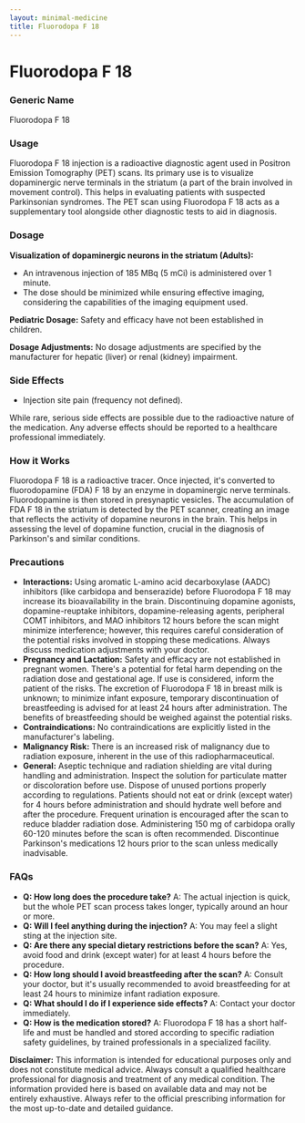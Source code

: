 ```yaml
---
layout: minimal-medicine
title: Fluorodopa F 18
---
```


# Fluorodopa F 18
### Generic Name
Fluorodopa F 18

### Usage
Fluorodopa F 18 injection is a radioactive diagnostic agent used in Positron Emission Tomography (PET) scans.  Its primary use is to visualize dopaminergic nerve terminals in the striatum (a part of the brain involved in movement control). This helps in evaluating patients with suspected Parkinsonian syndromes.  The PET scan using Fluorodopa F 18 acts as a supplementary tool alongside other diagnostic tests to aid in diagnosis.


### Dosage
**Visualization of dopaminergic neurons in the striatum (Adults):**

*   An intravenous injection of 185 MBq (5 mCi) is administered over 1 minute.
*   The dose should be minimized while ensuring effective imaging, considering the capabilities of the imaging equipment used.

**Pediatric Dosage:**  Safety and efficacy have not been established in children.

**Dosage Adjustments:** No dosage adjustments are specified by the manufacturer for hepatic (liver) or renal (kidney) impairment.


### Side Effects
*   Injection site pain (frequency not defined).


While rare, serious side effects are possible due to the radioactive nature of the medication.  Any adverse effects should be reported to a healthcare professional immediately.


### How it Works
Fluorodopa F 18 is a radioactive tracer. Once injected, it's converted to fluorodopamine (FDA) F 18 by an enzyme in dopaminergic nerve terminals.  Fluorodopamine is then stored in presynaptic vesicles. The accumulation of FDA F 18 in the striatum is detected by the PET scanner, creating an image that reflects the activity of dopamine neurons in the brain. This helps in assessing the level of dopamine function, crucial in the diagnosis of Parkinson's and similar conditions.


### Precautions

* **Interactions:** Using aromatic L-amino acid decarboxylase (AADC) inhibitors (like carbidopa and benserazide) before Fluorodopa F 18 may increase its bioavailability in the brain.  Discontinuing dopamine agonists, dopamine-reuptake inhibitors, dopamine-releasing agents, peripheral COMT inhibitors, and MAO inhibitors 12 hours before the scan might minimize interference; however, this requires careful consideration of the potential risks involved in stopping these medications.  Always discuss medication adjustments with your doctor.
* **Pregnancy and Lactation:** Safety and efficacy are not established in pregnant women.  There's a potential for fetal harm depending on the radiation dose and gestational age. If use is considered, inform the patient of the risks. The excretion of Fluorodopa F 18 in breast milk is unknown; to minimize infant exposure, temporary discontinuation of breastfeeding is advised for at least 24 hours after administration.  The benefits of breastfeeding should be weighed against the potential risks.
* **Contraindications:**  No contraindications are explicitly listed in the manufacturer's labeling.
* **Malignancy Risk:**  There is an increased risk of malignancy due to radiation exposure, inherent in the use of this radiopharmaceutical.
* **General:** Aseptic technique and radiation shielding are vital during handling and administration. Inspect the solution for particulate matter or discoloration before use.  Dispose of unused portions properly according to regulations.  Patients should not eat or drink (except water) for 4 hours before administration and should hydrate well before and after the procedure. Frequent urination is encouraged after the scan to reduce bladder radiation dose.  Administering 150 mg of carbidopa orally 60-120 minutes before the scan is often recommended.  Discontinue Parkinson's medications 12 hours prior to the scan unless medically inadvisable.


### FAQs

* **Q: How long does the procedure take?** A: The actual injection is quick, but the whole PET scan process takes longer, typically around an hour or more.
* **Q: Will I feel anything during the injection?** A: You may feel a slight sting at the injection site.
* **Q: Are there any special dietary restrictions before the scan?** A:  Yes, avoid food and drink (except water) for at least 4 hours before the procedure.
* **Q: How long should I avoid breastfeeding after the scan?** A:  Consult your doctor, but it's usually recommended to avoid breastfeeding for at least 24 hours to minimize infant radiation exposure.
* **Q: What should I do if I experience side effects?** A: Contact your doctor immediately.
* **Q: How is the medication stored?** A:  Fluorodopa F 18 has a short half-life and must be handled and stored according to specific radiation safety guidelines, by trained professionals in a specialized facility.


**Disclaimer:**  This information is intended for educational purposes only and does not constitute medical advice. Always consult a qualified healthcare professional for diagnosis and treatment of any medical condition.  The information provided here is based on available data and may not be entirely exhaustive.  Always refer to the official prescribing information for the most up-to-date and detailed guidance.

